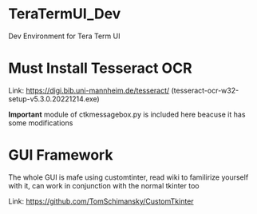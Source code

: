 # TeraTermUI_Dev
Dev Environment for Tera Term UI
# Must Install Tesseract OCR
Link: https://digi.bib.uni-mannheim.de/tesseract/ (tesseract-ocr-w32-setup-v5.3.0.20221214.exe)

**Important** module of ctkmessagebox.py is included here beacuse it has some modifications

# GUI Framework
The whole GUI is mafe using customtinter, read wiki to familirize yourself with it, can work in conjunction with the normal tkinter too

Link: https://github.com/TomSchimansky/CustomTkinter
